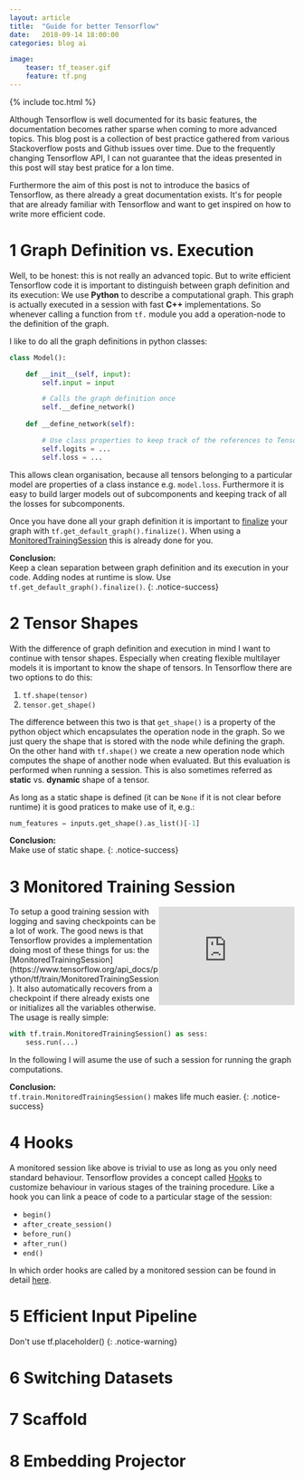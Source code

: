 ```yaml
---
layout: article
title:  "Guide for better Tensorflow"
date:   2018-09-14 18:00:00
categories: blog ai

image:
    teaser: tf_teaser.gif
    feature: tf.png
---
```


{% include toc.html %}

Although Tensorflow is well documented for its basic features, the documentation becomes rather sparse when coming to more advanced topics.
This blog post is a collection of best practice gathered from various Stackoverflow posts and Github issues over time.
Due to the frequently changing Tensorflow API, I can not guarantee that the ideas presented in this post will stay best pratice for a lon time.

Furthermore the aim of this post is not to introduce the basics of Tensorflow, as there already a great documentation exists.
It's for people that are already familiar with Tensorflow and want to get inspired on how to write more efficient code.

# 1 Graph Definition vs. Execution
Well, to be honest: this is not really an advanced topic. 
But to write efficient Tensorflow code it is important to distinguish between graph definition and its execution: 
We use **Python** to describe a computational graph. 
This graph is actually executed in a session with fast **C++** implementations.
So whenever calling a function from `tf.` module you add a operation-node to the definition of the graph.

I like to do all the graph definitions in python classes:

```python
class Model():

    def __init__(self, input):
        self.input = input

        # Calls the graph definition once
        self.__define_network()
    
    def __define_network(self):

        # Use class properties to keep track of the references to Tensorflow Ops
        self.logits = ...
        self.loss = ...
```

This allows clean organisation, because all tensors belonging to a particular model are properties of a class instance e.g. `model.loss`.
Furthermore it is easy to build larger models out of subcomponents and keeping track of all the losses for subcomponents.

Once you have done all your graph definition it is important to [finalize](https://www.tensorflow.org/api_docs/python/tf/Graph#finalize) your graph with `tf.get_default_graph().finalize()`. When using a [MonitoredTrainingSession](https://www.tensorflow.org/api_docs/python/tf/train/MonitoredTrainingSession) this is already done for you.

**Conclusion:**  
Keep a clean separation between graph definition and its execution in your code. Adding nodes at runtime is slow. Use `tf.get_default_graph().finalize()`.
{: .notice-success}

# 2 Tensor Shapes
With the difference of graph definition and execution in mind I want to continue with tensor shapes. Especially when creating flexible multilayer models it is important to know the shape of tensors. In Tensorflow there are two options to do this:

1. `tf.shape(tensor)`
2. `tensor.get_shape()`

The difference between this two is that `get_shape()` is a property of the python object which encapsulates the operation node in the graph. So we just query the shape that is stored with the node while defining the graph. On the other hand with `tf.shape()` we create a new operation node which computes the shape of another node when evaluated. But this evaluation is performed when running a session. This is also sometimes referred as **static** vs. **dynamic** shape of a tensor.

As long as a static shape is defined (it can be `None` if it is not clear before runtime) it is good pratices to make use of it, e.g.:

```python
num_features = inputs.get_shape().as_list()[-1]
```

**Conclusion:**  
Make use of static shape.
{: .notice-success}

# 3 Monitored Training Session
<iframe src="https://giphy.com/embed/ZKw0NDn10ljSE" width="240" height="174" frameBorder="0" class="giphy-embed" allowFullScreen align="right"></iframe>
To setup a good training session with logging and saving checkpoints can be a lot of work. The good news is that Tensorflow provides a implementation doing most of these things for us: the [MonitoredTrainingSession](https://www.tensorflow.org/api_docs/python/tf/train/MonitoredTrainingSession).
It also automatically recovers from a checkpoint if there already exists one or initializes all the variables otherwise.
The usage is really simple:

```python
with tf.train.MonitoredTrainingSession() as sess:
    sess.run(...)
```

In the following I will asume the use of such a session for running the graph computations.

**Conclusion:**   
`tf.train.MonitoredTrainingSession()` makes life much easier.
{: .notice-success}

# 4 Hooks
A monitored session like above is trivial to use as long as you only need standard behaviour. Tensorflow provides a concept called [Hooks](https://www.tensorflow.org/api_guides/python/train#Training_Hooks) to customize behaviour in various stages of the training procedure.
Like a hook you can link a peace of code to a particular stage of the session:

- `begin()`
- `after_create_session()`
- `before_run()`
- `after_run()`
- `end()`

In which order hooks are called by a monitored session can be found in detail [here](https://www.tensorflow.org/api_docs/python/tf/train/MonitoredSession).

# 5 Efficient Input Pipeline

Don't use tf.placeholder()
{: .notice-warning}

# 6 Switching Datasets

# 7 Scaffold

# 8 Embedding Projector


